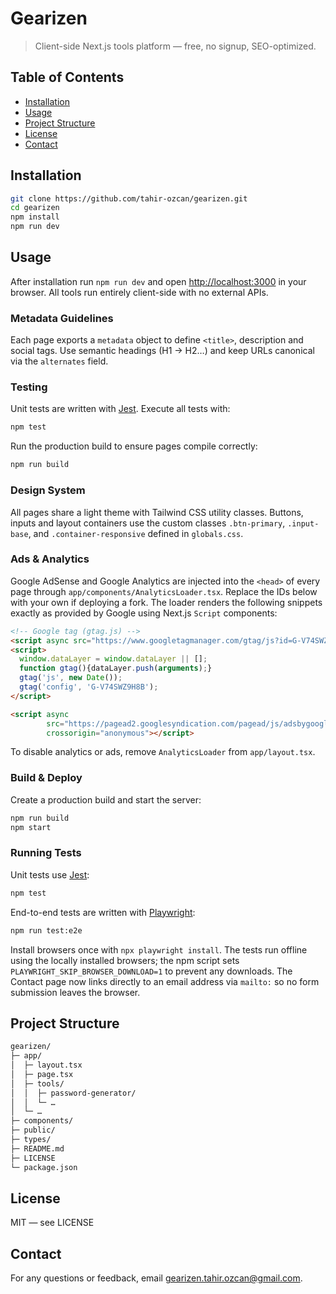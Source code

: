 # Gearizen

> Client-side Next.js tools platform — free, no signup, SEO-optimized.

## Table of Contents

- [Installation](#installation)
- [Usage](#usage)
- [Project Structure](#project-structure)
- [License](#license)
- [Contact](#contact)

## Installation

```bash
git clone https://github.com/tahir-ozcan/gearizen.git
cd gearizen
npm install
npm run dev
```

## Usage

After installation run `npm run dev` and open <http://localhost:3000> in your browser. All tools run entirely client-side with no external APIs.

### Metadata Guidelines

Each page exports a `metadata` object to define `<title>`, description and social tags. Use semantic headings (H1 → H2…) and keep URLs canonical via the `alternates` field.

### Testing

Unit tests are written with [Jest](https://jestjs.io/). Execute all tests with:

```bash
npm test
```

Run the production build to ensure pages compile correctly:

```bash
npm run build
```

### Design System

All pages share a light theme with Tailwind CSS utility classes. Buttons, inputs and layout containers use the custom classes `.btn-primary`, `.input-base`, and `.container-responsive` defined in `globals.css`.

### Ads & Analytics

Google AdSense and Google Analytics are injected into the `<head>` of every
page through `app/components/AnalyticsLoader.tsx`.  Replace the IDs below with
your own if deploying a fork. The loader renders the following snippets exactly
as provided by Google using Next.js `Script` components:

```html
<!-- Google tag (gtag.js) -->
<script async src="https://www.googletagmanager.com/gtag/js?id=G-V74SWZ9H8B"></script>
<script>
  window.dataLayer = window.dataLayer || [];
  function gtag(){dataLayer.push(arguments);}
  gtag('js', new Date());
  gtag('config', 'G-V74SWZ9H8B');
</script>

<script async
        src="https://pagead2.googlesyndication.com/pagead/js/adsbygoogle.js?client=ca-pub-2108375251131552"
        crossorigin="anonymous"></script>
```

To disable analytics or ads, remove `AnalyticsLoader` from `app/layout.tsx`.

### Build & Deploy

Create a production build and start the server:

```bash
npm run build
npm start
```

### Running Tests

Unit tests use [Jest](https://jestjs.io/):

```bash
npm test
```

End-to-end tests are written with [Playwright](https://playwright.dev/):

```bash
npm run test:e2e
```

Install browsers once with `npx playwright install`. The tests run offline using the locally installed browsers; the npm script sets `PLAYWRIGHT_SKIP_BROWSER_DOWNLOAD=1` to prevent any downloads. The Contact page now links directly to an email address via `mailto:` so no form submission leaves the browser.


## Project Structure

```bash
gearizen/
├─ app/
│  ├─ layout.tsx
│  ├─ page.tsx
│  ├─ tools/
│  │  ├─ password-generator/
│  │  └─ …
│  └─ …
├─ components/
├─ public/
├─ types/
├─ README.md
├─ LICENSE
└─ package.json
```

## License

MIT — see LICENSE

## Contact
For any questions or feedback, email [gearizen.tahir.ozcan@gmail.com](mailto:gearizen.tahir.ozcan@gmail.com).
